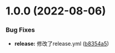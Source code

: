# 1.0.0 (2022-08-06)


### Bug Fixes

* **release:** 修改了release.yml ([b8354a5](https://github.com/joanor/ppz/commit/b8354a5302414bf74cf9d98e106547f4fac2a815))
